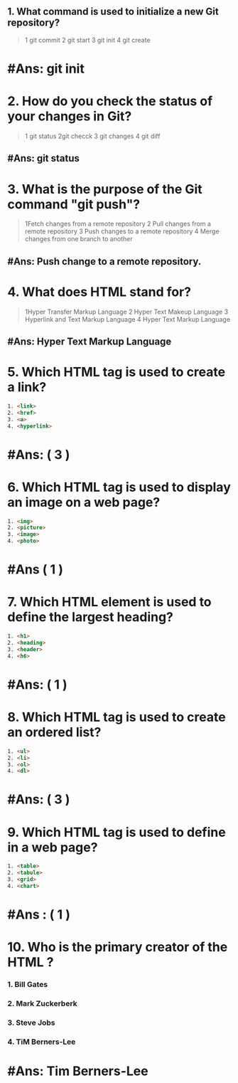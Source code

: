 ## 1. What command is used to initialize a new Git repository?
>1 git commit
  2 git start
  3 git init
  4 git create
# #Ans: git init

# 2. How do you check the status of your changes in Git?

>1 git status
  2git checck
  3 git changes
 4 git diff

## #Ans: git status

# 3. What is the purpose of the Git command "git push"?

>1Fetch changes from a remote repository
  2 Pull changes from a remote repository
  3 Push changes to a remote repository
  4 Merge changes from one branch to another

## #Ans: Push change to a remote repository.

# 4. What does HTML stand for?

>1Hyper Transfer Markup Language
   2 Hyper Text Makeup Language
   3 Hyperlink and Text Markup Language
   4 Hyper Text Markup Language

## #Ans: Hyper Text Markup Language

# 5. Which HTML tag is used to create a link?
```html
1. <link>
2. <href>
3. <a>
4. <hyperlink>
```

# #Ans: ( 3 )
# 6. Which HTML tag is used to display an image on a web page?

```html
1. <img>
2. <picture>
3. <image>
4. <photo>

```

# #Ans ( 1 )
# 7. Which HTML element is used to define the largest heading?

```html
1. <h1>
2. <heading>
3. <header>
4. <h6>
```

# #Ans: ( 1 )

# 8. Which HTML tag is used to create an ordered list?

```html
1. <ul>
2. <li>
3. <ol>
4. <dl>
```

# #Ans: ( 3 )


# 9. Which HTML tag is used to define in a web page?

```html
1. <table>
2. <tabule>
3. <grid>
4. <chart>
```

# #Ans : ( 1 )

# 10.  Who is the primary creator of the HTML ?
### 1. Bill Gates
### 2. Mark Zuckerberk
### 3. Steve Jobs
### 4. TiM Berners-Lee

# #Ans: Tim Berners-Lee

